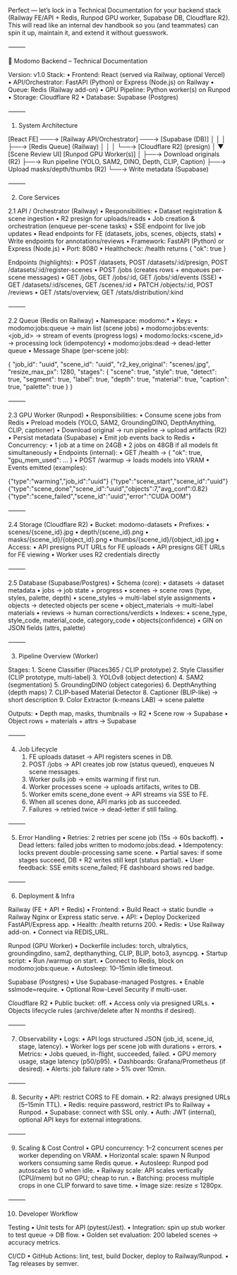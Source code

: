 Perfect — let’s lock in a Technical Documentation for your backend stack (Railway FE/API + Redis, Runpod GPU worker, Supabase DB, Cloudflare R2). This will read like an internal dev handbook so you (and teammates) can spin it up, maintain it, and extend it without guesswork.

⸻

📘 Modomo Backend – Technical Documentation

Version: v1.0
Stack:
	•	Frontend: React (served via Railway, optional Vercel)
	•	API/Orchestrator: FastAPI (Python) or Express (Node.js) on Railway
	•	Queue: Redis (Railway add-on)
	•	GPU Pipeline: Python worker(s) on Runpod
	•	Storage: Cloudflare R2
	•	Database: Supabase (Postgres)

⸻

1. System Architecture

 [React FE] ───→ [Railway API/Orchestrator] ───→ [Supabase (DB)]
        │                     │
        │                     ├──→ [Redis Queue] (Railway)
        │                     │
        │                     └──→ [Cloudflare R2] (presign)
        │
        ▼
 [Scene Review UI]            [Runpod GPU Worker(s)]
                                    │
                                    ├──→ Download originals (R2)
                                    ├──→ Run pipeline (YOLO, SAM2, DINO, Depth, CLIP, Caption)
                                    ├──→ Upload masks/depth/thumbs (R2)
                                    └──→ Write metadata (Supabase)


⸻

2. Core Services

2.1 API / Orchestrator (Railway)
	•	Responsibilities:
	•	Dataset registration & scene ingestion
	•	R2 presign for uploads/reads
	•	Job creation & orchestration (enqueue per-scene tasks)
	•	SSE endpoint for live job updates
	•	Read endpoints for FE (datasets, jobs, scenes, objects, stats)
	•	Write endpoints for annotations/reviews
	•	Framework: FastAPI (Python) or Express (Node.js)
	•	Port: 8080
	•	Healthcheck: /health returns { "ok": true }

Endpoints (highlights):
	•	POST /datasets, POST /datasets/:id/presign, POST /datasets/:id/register-scenes
	•	POST /jobs (creates rows + enqueues per-scene messages)
	•	GET /jobs, GET /jobs/:id, GET /jobs/:id/events (SSE)
	•	GET /datasets/:id/scenes, GET /scenes/:id
	•	PATCH /objects/:id, POST /reviews
	•	GET /stats/overview, GET /stats/distribution/:kind

⸻

2.2 Queue (Redis on Railway)
	•	Namespace: modomo:*
	•	Keys:
	•	modomo:jobs:queue → main list (scene jobs)
	•	modomo:jobs:events:<job_id> → stream of events (progress logs)
	•	modomo:locks:<scene_id> → processing lock (idempotency)
	•	modomo:jobs:dead → dead-letter queue
	•	Message Shape (per-scene job):

{
  "job_id": "uuid",
  "scene_id": "uuid",
  "r2_key_original": "scenes/<id>.jpg",
  "resize_max_px": 1280,
  "stages": {
    "scene": true, "style": true, "detect": true,
    "segment": true, "label": true, "depth": true,
    "material": true, "caption": true, "palette": true
  }
}


⸻

2.3 GPU Worker (Runpod)
	•	Responsibilities:
	•	Consume scene jobs from Redis
	•	Preload models (YOLO, SAM2, GroundingDINO, DepthAnything, CLIP, captioner)
	•	Download original → run pipeline → upload artifacts (R2)
	•	Persist metadata (Supabase)
	•	Emit job events back to Redis
	•	Concurrency:
	•	1 job at a time on 24GB
	•	2 jobs on 48GB if all models fit simultaneously
	•	Endpoints (internal):
	•	GET /health → { "ok": true, "gpu_mem_used": … }
	•	POST /warmup → loads models into VRAM
	•	Events emitted (examples):

{"type":"warming","job_id":"uuid"}
{"type":"scene_start","scene_id":"uuid"}
{"type":"scene_done","scene_id":"uuid","objects":7,"avg_conf":0.82}
{"type":"scene_failed","scene_id":"uuid","error":"CUDA OOM"}


⸻

2.4 Storage (Cloudflare R2)
	•	Bucket: modomo-datasets
	•	Prefixes:
	•	scenes/{scene_id}.jpg
	•	depth/{scene_id}.png
	•	masks/{scene_id}/{object_id}.png
	•	thumbs/{scene_id}/{object_id}.jpg
	•	Access:
	•	API presigns PUT URLs for FE uploads
	•	API presigns GET URLs for FE viewing
	•	Worker uses R2 credentials directly

⸻

2.5 Database (Supabase/Postgres)
	•	Schema (core):
	•	datasets → dataset metadata
	•	jobs → job state + progress
	•	scenes → scene rows (type, styles, palette, depth)
	•	scene_styles → multi-label style assignments
	•	objects → detected objects per scene
	•	object_materials → multi-label materials
	•	reviews → human corrections/verdicts
	•	Indexes:
	•	scene_type, style_code, material_code, category_code
	•	objects(confidence)
	•	GIN on JSON fields (attrs, palette)

⸻

3. Pipeline Overview (Worker)

Stages:
	1.	Scene Classifier (Places365 / CLIP prototype)
	2.	Style Classifier (CLIP prototype, multi-label)
	3.	YOLOv8 (object detection)
	4.	SAM2 (segmentation)
	5.	GroundingDINO (object categories)
	6.	DepthAnything (depth maps)
	7.	CLIP-based Material Detector
	8.	Captioner (BLIP-like) → short description
	9.	Color Extractor (k-means LAB) → scene palette

Outputs:
	•	Depth map, masks, thumbnails → R2
	•	Scene row → Supabase
	•	Object rows + materials + attrs → Supabase

⸻

4. Job Lifecycle
	1.	FE uploads dataset → API registers scenes in DB.
	2.	POST /jobs → API creates job row (status queued), enqueues N scene messages.
	3.	Worker pulls job → emits warming if first run.
	4.	Worker processes scene → uploads artifacts, writes to DB.
	5.	Worker emits scene_done event → API streams via SSE to FE.
	6.	When all scenes done, API marks job as succeeded.
	7.	Failures → retried twice → dead-letter if still failing.

⸻

5. Error Handling
	•	Retries: 2 retries per scene job (15s → 60s backoff).
	•	Dead letters: failed jobs written to modomo:jobs:dead.
	•	Idempotency: locks prevent double-processing same scene.
	•	Partial saves: if some stages succeed, DB + R2 writes still kept (status partial).
	•	User feedback: SSE emits scene_failed; FE dashboard shows red badge.

⸻

6. Deployment & Infra

Railway (FE + API + Redis)
	•	Frontend:
	•	Build React → static bundle → Railway Nginx or Express static serve.
	•	API:
	•	Deploy Dockerized FastAPI/Express app.
	•	Health: /health returns 200.
	•	Redis:
	•	Use Railway add-on.
	•	Connect via REDIS_URL.

Runpod (GPU Worker)
	•	Dockerfile includes: torch, ultralytics, groundingdino, sam2, depthanything, CLIP, BLIP, boto3, asyncpg.
	•	Startup script:
	•	Run /warmup on start.
	•	Connect to Redis, block on modomo:jobs:queue.
	•	Autosleep: 10–15min idle timeout.

Supabase (Postgres)
	•	Use Supabase-managed Postgres.
	•	Enable sslmode=require.
	•	Optional Row-Level Security if multi-user.

Cloudflare R2
	•	Public bucket: off.
	•	Access only via presigned URLs.
	•	Objects lifecycle rules (archive/delete after N months if desired).

⸻

7. Observability
	•	Logs:
	•	API logs structured JSON (job_id, scene_id, stage, latency).
	•	Worker logs per scene job with durations + errors.
	•	Metrics:
	•	Jobs queued, in-flight, succeeded, failed.
	•	GPU memory usage, stage latency (p50/p95).
	•	Dashboards: Grafana/Prometheus (if desired).
	•	Alerts: job failure rate > 5% over 10min.

⸻

8. Security
	•	API: restrict CORS to FE domain.
	•	R2: always presigned URLs (5–15min TTL).
	•	Redis: require password, restrict IPs to Railway + Runpod.
	•	Supabase: connect with SSL only.
	•	Auth: JWT (internal), optional API keys for external integrations.

⸻

9. Scaling & Cost Control
	•	GPU concurrency: 1–2 concurrent scenes per worker depending on VRAM.
	•	Horizontal scale: spawn N Runpod workers consuming same Redis queue.
	•	Autosleep: Runpod pod autoscales to 0 when idle.
	•	Railway scale: API scales vertically (CPU/mem) but no GPU; cheap to run.
	•	Batching: process multiple crops in one CLIP forward to save time.
	•	Image size: resize ≤ 1280px.

⸻

10. Developer Workflow

Testing
	•	Unit tests for API (pytest/Jest).
	•	Integration: spin up stub worker to test queue → DB flow.
	•	Golden set evaluation: 200 labeled scenes → accuracy metrics.

CI/CD
	•	GitHub Actions: lint, test, build Docker, deploy to Railway/Runpod.
	•	Tag releases by semver.

